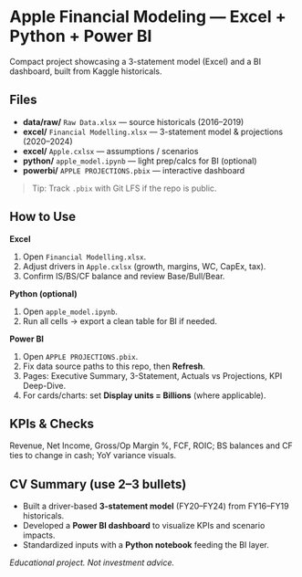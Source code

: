 # Apple Financial Modeling — Excel + Python + Power BI

Compact project showcasing a 3-statement model (Excel) and a BI dashboard, built from Kaggle historicals.

## Files
- **data/raw/** `Raw Data.xlsx` — source historicals (2016–2019)
- **excel/** `Financial Modelling.xlsx` — 3-statement model & projections (2020–2024)  
- **excel/** `Apple.cxlsx` — assumptions / scenarios
- **python/** `apple_model.ipynb` — light prep/calcs for BI (optional)
- **powerbi/** `APPLE PROJECTIONS.pbix` — interactive dashboard

> Tip: Track `.pbix` with Git LFS if the repo is public.

## How to Use
**Excel**
1) Open `Financial Modelling.xlsx`.  
2) Adjust drivers in `Apple.cxlsx` (growth, margins, WC, CapEx, tax).  
3) Confirm IS/BS/CF balance and review Base/Bull/Bear.

**Python (optional)**
1) Open `apple_model.ipynb`.  
2) Run all cells → export a clean table for BI if needed.

**Power BI**
1) Open `APPLE PROJECTIONS.pbix`.  
2) Fix data source paths to this repo, then **Refresh**.  
3) Pages: Executive Summary, 3-Statement, Actuals vs Projections, KPI Deep-Dive.  
4) For cards/charts: set **Display units = Billions** (where applicable).

## KPIs & Checks
Revenue, Net Income, Gross/Op Margin %, FCF, ROIC; BS balances and CF ties to change in cash; YoY variance visuals.

## CV Summary (use 2–3 bullets)
- Built a driver-based **3-statement model** (FY20–FY24) from FY16–FY19 historicals.  
- Developed a **Power BI dashboard** to visualize KPIs and scenario impacts.  
- Standardized inputs with a **Python notebook** feeding the BI layer.

*Educational project. Not investment advice.*
